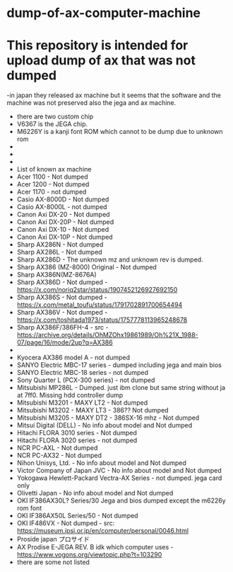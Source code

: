 # dump-of-ax-computer-machine
# This repository is intended for upload dump of ax that was not dumped

-in japan they released ax machine but it seems that the software and the machine was not preserved also the jega and ax machine.
- there are two custom chip
- V6367 is the JEGA chip. 
- M6226Y is a kanji font ROM which cannot to be dump due to unknown rom
-
-
-
- List of known ax machine
- Acer 1100 - Not dumped
- Acer 1200 - Not dumped
- Acer 1170 - not dumped
- Casio AX-8000D - Not dumped
- Casio AX-8000L - not dumped
- Canon  Axi DX-20 - Not dumped  
- Canon  Axi DX-20P - Not dumped
- Canon  Axi DX-10 - Not dumped
- Canon  Axi DX-10P - Not dumped
- Sharp AX286N - Not dumped
- Sharp AX286L - Not dumped
- Sharp AX286D - The unknown mz and unknown rev is dumped.
- Sharp AX386 (MZ-8000)  Original - Not dumped
- Sharp AX386N(MZ-8676A)
- Sharp AX386D  - Not dumped - https://x.com/noriq2star/status/1907452126927692150
- Sharp AX386S - Not dumped - https://x.com/metal_toufu/status/1791702891700654494
- Sharp AX386V - Not dumped - https://x.com/toshitada1973/status/1757778113965248678
- Sharp AX386F/386FH-4 - src -https://archive.org/details/OhMZOhx19861989/Oh%21X_1988-07/page/16/mode/2up?q=AX386
- 
- Kyocera AX386 model A - not dumped
- SANYO Electric MBC-17 series - dumped including jega and main bios
- SANYO Electric MBC-18 series - not dumped
- Sony Quarter L (PCX-300 series) - not dumped
- Mitsubishi MP286L - Dumped. just ibm clone but same string without ja at 7ff0. Missing hdd controller dump
- Mitsubishi M3201 - MAXY LT2 - Not dumped
- Mitsubishi M3202 - MAXY LT3 - 386?? Not dumped
- Mitsubishi M3205 - MAXY DT2  - 386SX-16 mhz - Not dumped
- Mitsui Digital (DELL) - No info about model and Not dumped
- Hitachi FLORA 3010 series - Not dumped
- Hitachi FLORA 3020 series - not dumped
- NCR PC-AXL - Not dumped
- NCR PC-AX32 - Not dumped
- Nihon Unisys, Ltd. - No info about model and Not dumped
- Victor Company of Japan JVC - No info about model and Not dumped
- Yokogawa Hewlett-Packard Vectra-AX Series - not dumped. jega card only
- Olivetti Japan  - No info about model and Not dumped
- OKI IF386AX30L? Series/30  Jega and bios dumped except the m6226y rom font
- OKI IF386AX50L Series/50  - Not dumped
- OKI IF486VX               - Not dumped - src: https://museum.ipsj.or.jp/en/computer/personal/0046.html
- Proside japan プロサイド
- AX Prodise E-JEGA REV. B idk which computer uses - https://www.vogons.org/viewtopic.php?t=103290
- there are some not listed
